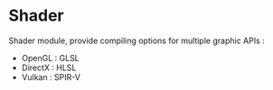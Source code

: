 # Shader
Shader module, provide compiling options for multiple graphic APIs :
  - OpenGL : GLSL
  - DirectX : HLSL
  - Vulkan : SPIR-V
